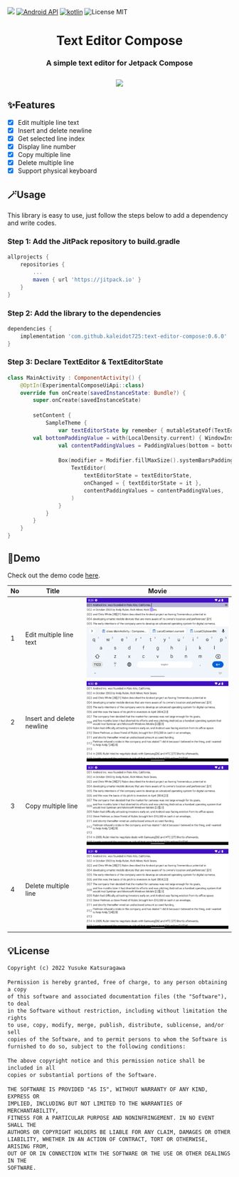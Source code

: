 [![](https://jitpack.io/v/kaleidot725/text-editor-compose.svg)](https://jitpack.io/#kaleidot725/text-editor-compose)
[![Android API](https://img.shields.io/badge/api-24%2B-brightgreen.svg)](https://android-arsenal.com/api?level=24)
[![kotlin](https://img.shields.io/github/languages/top/kaleidot725/text-editor-compose)](https://kotlinlang.org/)
![License MIT](https://img.shields.io/github/license/kaleidot725/text-editor-compose)

<h1 align="center">
    Text Editor Compose
</h1>

<h3 align="center">
    A simple text editor for Jetpack Compose
</h3>

<h3 align="center">
    <img align="center" width=400 src="https://github.com/kaleidot725/text-editor-compose/assets/23740796/562adb08-dd15-4851-ac12-dee31893f142"
">
</h3>

## ✨Features

- [x] Edit multiple line text
- [x] Insert and delete newline
- [x] Get selected line index
- [x] Display line number
- [x] Copy multiple line
- [x] Delete multiple line
- [x] Support physical keyboard

## 🪄Usage

This library is easy to use, just follow the steps below to add a dependency and write codes.

### Step 1: Add the JitPack repository to build.gradle

```groovy
allprojects {
	repositories {
		...
		maven { url 'https://jitpack.io' }
	}
}
```

### Step 2: Add the library to the dependencies

```groovy
dependencies {
	implementation 'com.github.kaleidot725:text-editor-compose:0.6.0'
}
```

### Step 3: Declare TextEditor & TextEditorState

```kotlin
class MainActivity : ComponentActivity() {
    @OptIn(ExperimentalComposeUiApi::class)
    override fun onCreate(savedInstanceState: Bundle?) {
        super.onCreate(savedInstanceState)
	
        setContent {
            SampleTheme {
                var textEditorState by remember { mutableStateOf(TextEditorState.create(DemoText)) }
		val bottomPaddingValue = with(LocalDensity.current) { WindowInsets.ime.getBottom(this).toDp() }
                val contentPaddingValues = PaddingValues(bottom = bottomPaddingValue)
		
                Box(modifier = Modifier.fillMaxSize().systemBarsPadding()) {
                    TextEditor(
                        textEditorState = textEditorState,
                        onChanged = { textEditorState = it },
                        contentPaddingValues = contentPaddingValues,
                    )
                }
            }
        }
    }
}
```

## 🧪Demo

Check out the demo code [here](https://github.com/kaleidot725/text-editor-compose/blob/main/app/src/main/java/jp/kaleidot725/sample/ui/composable/Demo.kt).

| No | Title | Movie |
| --- | ---- | ---- |
| 1 | Edit multiple line text | ![Edit multiple line text](./docs/1.gif) |
| 2 | Insert and delete newline | ![Insert and delete newline](./docs/2.gif) |
| 3 | Copy multiple line | ![Insert and delete newline](./docs/3.gif) |
| 4 | Delete multiple line | ![Insert and delete newline](./docs/4.gif) |

## 💡License


```
Copyright (c) 2022 Yusuke Katsuragawa

Permission is hereby granted, free of charge, to any person obtaining a copy
of this software and associated documentation files (the "Software"), to deal
in the Software without restriction, including without limitation the rights
to use, copy, modify, merge, publish, distribute, sublicense, and/or sell
copies of the Software, and to permit persons to whom the Software is
furnished to do so, subject to the following conditions:

The above copyright notice and this permission notice shall be included in all
copies or substantial portions of the Software.

THE SOFTWARE IS PROVIDED "AS IS", WITHOUT WARRANTY OF ANY KIND, EXPRESS OR
IMPLIED, INCLUDING BUT NOT LIMITED TO THE WARRANTIES OF MERCHANTABILITY,
FITNESS FOR A PARTICULAR PURPOSE AND NONINFRINGEMENT. IN NO EVENT SHALL THE
AUTHORS OR COPYRIGHT HOLDERS BE LIABLE FOR ANY CLAIM, DAMAGES OR OTHER
LIABILITY, WHETHER IN AN ACTION OF CONTRACT, TORT OR OTHERWISE, ARISING FROM,
OUT OF OR IN CONNECTION WITH THE SOFTWARE OR THE USE OR OTHER DEALINGS IN THE
SOFTWARE.
```
